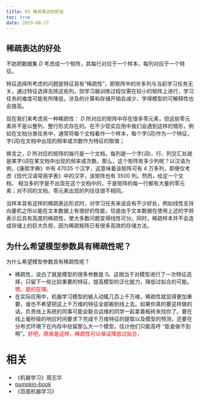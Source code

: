 ```yaml
---
title: 01 稀疏表达的好处
toc: true
date: 2019-08-27
---
```

## 稀疏表达的好处


不妨把数据集 $D$ 考虑成一个矩阵，其每行对应于一个样本，每列对应于一个特征。

特征选择所考虑的问题是特征具有“稀疏性”，即矩阵中的许多列与当前学习任务无关，通过特征选择去除这些列，则学习器训练过程仅需在较小的矩阵上进行，学习任务的难度可能有所降低，涉及的计算和存储开销会减少，学得模型的可解释性也会提高。


现在我们来考虑另一种稀疏性： $D$ 所对应的矩阵中存在很多零元素，但这些零元素并不是以整列、整行形式存在的。在不少现实应用中我们会遇到这样的情形，例如在文档分类任务中，通常将每个文档看作一个样本，每个字(词)作为一个特征，字(词)在文档中出现的频率或次数作为特征的取值；

换言之，$D$ 所对应的矩阵的每行是一个文档，每列是一个字(词)，行、列交汇处就是某字(词在某文档中出现的频率或次数。那么，这个矩阵有多少列呢？以汉语为例，《康熙字典》中有 47035 个汉字，这意味着该矩阵可有 4 万多列，即便仅考 虑《现代汉语常用字表》中的汉字，该矩阵也有 3500 列。然而，给定一个文档， 相当多的字是不出现在这个文档中的，于是矩阵的每一行都有大量的零元素；对不同的文档，零元素出现的列往往很不相同。


当样本具有这样的稀疏表达形式时，对学习任务来说会有不少好处，例如线性支持向量机之所以能在文本数据上有很好的性能，恰是由于文本数据在使用上述的字频表示后具有高度的稀疏性，使大多数问题变得线性可分。同时，稀疏样本并不会造成存储上的巨大负担，因为稀疏矩阵已有很多高效的存储方法。


## 为什么希望模型参数具有稀疏性呢？

为什么希望模型参数具有稀疏性呢？

- 稀疏性，说白了就是模型的很多参数是 0。这相当于对模型进行了一次特征选择，只留下一些比较重要的特征，提高模型的泛化能力，降低过拟合的可能。<span style="color:red;">嗯，是的在理。</span>
- 在实际应用中，机器学习模型的输入动辄几百上千万维，稀疏性就显得更加重要，谁也不希望把这上千万维的特征全部搬到线上去。如果你真的要这样做的话，负责线上系统的同事可能会联合运维的同学一起拿着板砖来找你了。要在线上毫秒级的响应时间要求下完成千万维特征的提取以及模型的预测，还要在分布式环境下在内存中驻留那么大一个模型，估计他们只能高呼 “臣妾做不到啊”。<span style="color:red;">好吧，原来是这样，稀疏性可以保证降低过拟合，</span>




# 相关

- 《机器学习》周志华
- [pumpkin-book](https://github.com/datawhalechina/pumpkin-book)
- 《百面机器学习》
